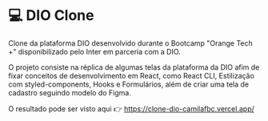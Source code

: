 # 💻 DIO Clone

Clone da plataforma DIO desenvolvido durante o Bootcamp "Orange Tech +" disponibilizado pelo Inter em parceria com a DIO.

O projeto consiste na réplica de algumas telas da plataforma da DIO afim de fixar conceitos de desenvolvimento em React, como React CLI, Estilização com styled-components, Hooks e Formulários, além de criar uma tela de cadastro seguindo modelo do Figma.


O resultado pode ser visto aqui 👉 https://clone-dio-camilafbc.vercel.app/
